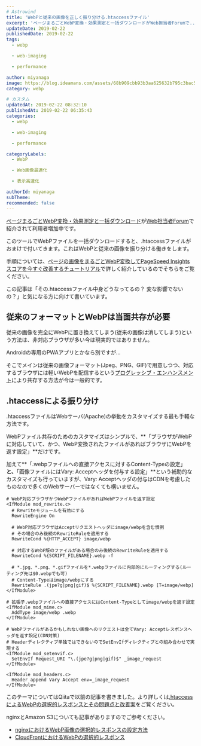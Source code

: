 ```yaml
---
# Astrowind
title: 'WebPと従来の画像を正しく振り分ける.htaccessファイル'
excerpt: 'ページまるごとWebP変換・効果測定と一括ダウンロードがWeb担当者Forumで...'
updateDate: 2019-02-22
publishedDate: 2019-02-22
tags: 
  - webp

  - web-imaging

  - performance

author: miyanaga
image: https://blog.ideamans.com/assets/68b909cbb93b3aa625632b795c3bac5ec2cad9b4.png
category: webp

# カスタム
updatedAt: 2019-02-22 08:32:10
publishedAt: 2019-02-22 06:35:43
categories: 
  - webp

  - web-imaging

  - performance

categoryLabels: 
  - WebP

  - Web画像最適化

  - 表示高速化

authorId: miyanaga
subTheme: 
recommended: false
---
```


[ページまるごとWebP変換・効果測定と一括ダウンロード](https://sim.lightfile.net/webp/)が[Web担当者Forum](https://webtan.impress.co.jp/n/2019/02/21/31916)で紹介されて利用者増加中です。

このツールでWebPファイルを一括ダウンロードすると、.htaccessファイルがおまけで付いてきます。これはWebPと従来の画像を振り分ける働きをします。

手順については、[ページの画像をまるごとWebP変換してPageSpeed Insightsスコアを今すぐ改善するチュートリアル](/2019/02/webppagespeed-insights.html)で詳しく紹介しているのでそちらをご覧ください。

この記事は「その.htaccessファイル中身どうなってるの？ 変な影響でないの？」と気になる方に向けて書いています。

## 従来のフォーマットとWebPは当面共存が必要

従来の画像を完全にWebPに置き換えてしまう(従来の画像は消してしまう)という方法は、非対応ブラウザが多い今は現実的ではありません。

Androidの専用のPWAアプリとかなら別ですが...

そこでメインは従来の画像フォーマット(Jpeg、PNG、GIF)で用意しつつ、対応するブラウザには軽いWebPを配信するという[プログレッシブ・エンハンスメント](https://liginc.co.jp/249012)により共存する方法が今は一般的です。

## .htaccessによる振り分け

.htaccessファイルはWebサーバ(Apache)の挙動をカスタマイズする最も手軽な方法です。

WebPファイル共存のためのカスタマイズはシンプルで、**「ブラウザがWebPに対応していて、かつ、WebP変換されたファイルがあればブラウザにWebPを返す設定」**だけです。

加えて**「.webpファイルへの直接アクセスに対するContent-Typeの設定」**と、**「画像ファイルにはVary: Acceptヘッダを付与する設定」**という補助的なカスタマイズも行っていますが、Vary: Acceptヘッダの付与はCDNを考慮したものなので多くのWebサーバーではなくても構いません。

<pre><code class="language-apacheconf"># WebP対応ブラウザかつWebPファイルがあればWebPファイルを返す設定
&lt;IfModule mod_rewrite.c&gt;
  # Rewriteモジュールを有効にする
  RewriteEngine On

  # WebP対応ブラウザはAcceptリクエストヘッダにimage/webpを含む慣例
  # その場合のみ後続のRewriteRuleを適用する
  RewriteCond %{HTTP_ACCEPT} image/webp

  # 対応するWebP版のファイルがある場合のみ後続のRewriteRuleを適用する
  RewriteCond %{SCRIPT_FILENAME}.webp -f

  # *.jpg、*.png、*.gifファイルを*.webpファイルに内部的にルーティングする(ルーティング先は$0.webpでも可)
  # Content-Typeはimage/webpにする
  RewriteRule .(jpe?g|png|gif)$ %{SCRIPT_FILENAME}.webp [T=image/webp]
&lt;/IfModule&gt;

# 拡張子.webpファイルへの直接アクセスにはContent-Typeとしてimage/webpを返す設定
&lt;IfModule mod_mime.c&gt;
  AddType image/webp .webp
&lt;/IfModule&gt;

# WebPファイルがあるかもしれない画像へのリクエストは全てVary: Acceptレスポンスヘッダを返す設定(CDN対策)
# Headerディレクティブ単独ではできないのでSetEnvIfディレクティブとの組み合わせで実現する
&lt;IfModule mod_setenvif.c&gt;
  SetEnvIf Request_URI &quot;\.(jpe?g|png|gif)$&quot; _image_request
&lt;/IfModule&gt;

&lt;IfModule mod_headers.c&gt;
  Header append Vary Accept env=_image_request
&lt;/IfModule&gt;
</code></pre>

このテーマについてはQiitaで以前の記事を書きました。より詳しくは[.htaccessによるWebPの選択的レスポンスとその問題点と改善案](https://qiita.com/miyanaga/items/6570c3c9ae8e15dbb57c)をご覧ください。

nginxとAmazon S3についても記事がありますのでご参考ください。

* [nginxにおけるWebP画像の選択的レスポンスの設定方法](https://qiita.com/miyanaga/items/94447efae0bf767b9f2b)
* [CloudFrontにおけるWebPの選択的レスポンス](https://qiita.com/miyanaga/items/e9c7eed19ea16652f04d)

